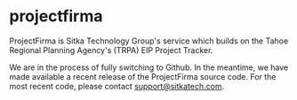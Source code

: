 # projectfirma
ProjectFirma is Sitka Technology Group's service which builds on the Tahoe Regional Planning Agency's (TRPA) EIP Project Tracker.

We are in the process of fully switching to Github. In the meantime, we have made available a recent release of the ProjectFirma source code. For the most recent code, please contact support@sitkatech.com.

